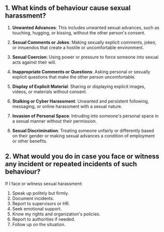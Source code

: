 ## 1. What kinds of behaviour cause sexual harassment?
  1.  **Unwanted Advances**: This includes unwanted sexual advances, such as touching, hugging, or kissing, without the other person's consent.
  2.  **Sexual Comments or Jokes**: Making sexually explicit comments, jokes, or innuendos that create a hostile or uncomfortable environment.
  3.  **Sexual Coercion**: Using power or pressure to force someone into sexual acts against their will.
  
  4. **Inappropriate Comments or Questions**: Asking personal or sexually explicit questions that make the other person uncomfortable.
  
  5.  **Display of Explicit Material**: Sharing or displaying explicit images, videos, or materials without consent.
  
  6. **Stalking or Cyber Harassment**: Unwanted and persistent following, messaging, or online harassment with a sexual nature.
  
  7. **Invasion of Personal Space**: Intruding into someone's personal space in a sexual manner without their permission.
  
  8.  **Sexual Discrimination**: Treating someone unfairly or differently based on their gender or making sexual advances a condition of employment or other benefits.
## 2. What would you do in case you face or witness any incident or repeated incidents of such behaviour?
  If I face or witness sexual harassment:
  
  1. Speak up politely but firmly.
  2. Document incidents.
  3. Report to supervisors or HR.
  4. Seek emotional support.
  5. Know my rights and organization's policies.
  6. Report to authorities if needed.
  7. Follow up on the situation.
